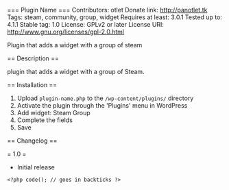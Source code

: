 === Plugin Name ===
Contributors: otlet
Donate link: http://panotlet.tk
Tags: steam, community, group, widget
Requires at least: 3.0.1
Tested up to: 4.1.1
Stable tag: 1.0
License: GPLv2 or later
License URI: http://www.gnu.org/licenses/gpl-2.0.html

Plugin that adds a widget with a group of steam

== Description ==

plugin that adds a widget with a group of Steam.

== Installation ==

1. Upload `plugin-name.php` to the `/wp-content/plugins/` directory
2. Activate the plugin through the 'Plugins' menu in WordPress
3. Add widget: Steam Group
4. Complete the fields
5. Save

== Changelog ==

= 1.0 =
* Initial release

`<?php code(); // goes in backticks ?>`